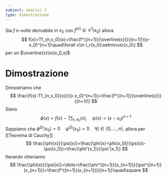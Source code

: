```yaml
---
subject: analisi 1
type: dimostrazione
---
```

Sia $f$ n-volte derivabile in $x_0$ con $f^{(n)}\in\mathcal{C^1}(x_0)$ allora
$$
f(x)=Tf_{n,x_0}(x)+\frac{f^{(n+1)}(\overline{x})}{(n+1)!}(x-x_0)^{n+1}\quad\forall x\in I_r(x_0)\setminus\{x_0\}
$$
per un $\overline{x}\in(x_0,x)$
# Dimostrazione
Dimostriamo che 
$$
\frac{f(x)-Tf_{n,x_0}(x)}{(x-x_0)^{n+1}}=\frac{f^{(n+1)}(\overline{x})}{(n+1)!}
$$
Siano
$$
\phi(x)=f(x)-Tf_{n,x_0}(x),\quad\psi(x)=(x-x_0)^{n+1}
$$
Sappiamo che $\phi^{(j)}(x_0)=0\quad\psi^{(j)}(x_0)=0\quad\forall j\in\{0,\dots,n\}$, allora per [[Teorema di Cauchy]]
$$
\frac{\phi(x)}{\psi(x)}=\frac{\phi(x)-\phi(x_0)}{\psi(x)-\psi(x_0)}=\frac{\phi'(x_1)}{\psi'(x_1)}
$$
Iterando otteniamo
$$
\frac{\phi(x)}{\psi(x)}=\dots=\frac{\phi^{(n+1)}(x_{n+1})}{\psi^{(n+1)}(x_{n+1})}=\frac{f^{(n+1)}(x_{n+1})}{(n+1)}\quad\square
$$